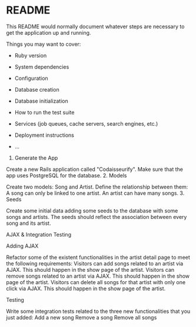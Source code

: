 # README

This README would normally document whatever steps are necessary to get the
application up and running.

Things you may want to cover:

* Ruby version

* System dependencies

* Configuration

* Database creation

* Database initialization

* How to run the test suite

* Services (job queues, cache servers, search engines, etc.)

* Deployment instructions

* ...

1. Generate the App

Create a new Rails application called "Codaisseurify".
Make sure that the app uses PostgreSQL for the database.
2. Models

Create two models: Song and Artist.
Define the relationship between them:
A song can only be linked to one artist.
An artist can have many songs.
3. Seeds

Create some initial data adding some seeds to the database with some songs and artists.
The seeds should reflect the association between every song and its artist.


AJAX & Integration Testing

Adding AJAX

Refactor some of the existent functionalities in the artist detail page to meet the following requirements:
Visitors can add songs related to an artist via AJAX. This should happen in the show page of the artist.
Visitors can remove songs related to an artist via AJAX. This should happen in the show page of the artist.
Visitors can delete all songs for that artist with only one click via AJAX. This should happen in the show page of the artist.

Testing

Write some integration tests related to the three new functionalities that you just added:
Add a new song
Remove a song
Remove all songs
